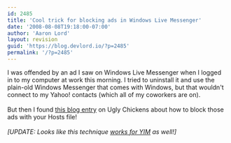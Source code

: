 ```yaml
---
id: 2485
title: 'Cool trick for blocking ads in Windows Live Messenger'
date: '2008-08-08T19:18:00-07:00'
author: 'Aaron Lord'
layout: revision
guid: 'https://blog.devlord.io/?p=2485'
permalink: '/?p=2485'
---
```


I was offended by an ad I saw on Windows Live Messenger when I logged in to my computer at work this morning.  I tried to uninstall it and use the plain-old Windows Messenger that comes with Windows, but that wouldn't connect to my Yahoo! contacts (which all of my coworkers are on).<br /><br />But then I found <a href="http://uglychickens.blogspot.com/2008/01/block-ads-in-windows-live-messenger.html">this blog entry</a> on Ugly Chickens about how to block those ads with your Hosts file!<br /><br /><span style="font-style:italic;">[UPDATE: Looks like this technique <a href="http://thenonhacker.deviantart.com/journal/18675053/">works for YIM</a> as well!]</span>